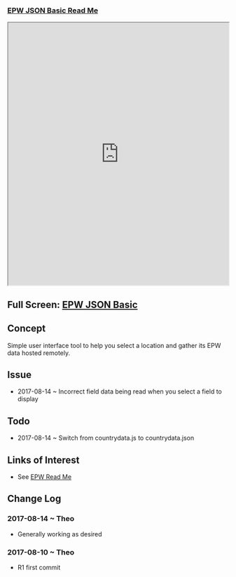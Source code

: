 <span style=display:none; >[You are now in a GitHub source code view - click this link to view Read Me file as a web page]( https://ibpsa2017.github.io/epw-json-basic/#README.md "View file as a web page." ) </span>



### [EPW JSON Basic Read Me]( #README.md )


<iframe src=https://ibpsa2017.github.io/epw-json-basic/epw-json-basic.html width=100% height=600px onload=this.contentWindow.controls.enableZoom=false; ></iframe>

## Full Screen: [EPW JSON Basic]( https://ibpsa2017.github.io/epw-json-basic/epw-json-basic.html )


## Concept


Simple user interface tool to help you select a location and gather its EPW data hosted remotely.

## Issue

* 2017-08-14 ~ Incorrect field data being read when you select a field to display


## Todo

* 2017-08-14 ~ Switch from countrydata.js to countrydata.json



## Links of Interest

* See [EPW Read Me]( https://ibpsa2017.github.io/index.html#readme-epw.md )


## Change Log

### 2017-08-14 ~ Theo

* Generally working as desired

### 2017-08-10 ~ Theo

* R1 first commit